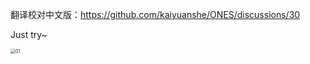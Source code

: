 翻译校对中文版：https://github.com/kaiyuanshe/ONES/discussions/30

Just try~

<img src="https://user-images.githubusercontent.com/15010826/161430568-3fde0a00-f87b-4e22-a3bb-b076b9381c85.jpg" alt="01" style="zoom:50%;" />
